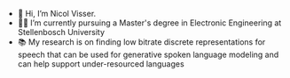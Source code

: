 - 👋 Hi, I’m Nicol Visser.
- 👨‍🎓 I’m currently pursuing a Master's degree in Electronic Engineering at Stellenbosch University
- 📚 My research is on finding low bitrate discrete representations for speech that can be used for generative spoken language modeling and can help support under-resourced languages

